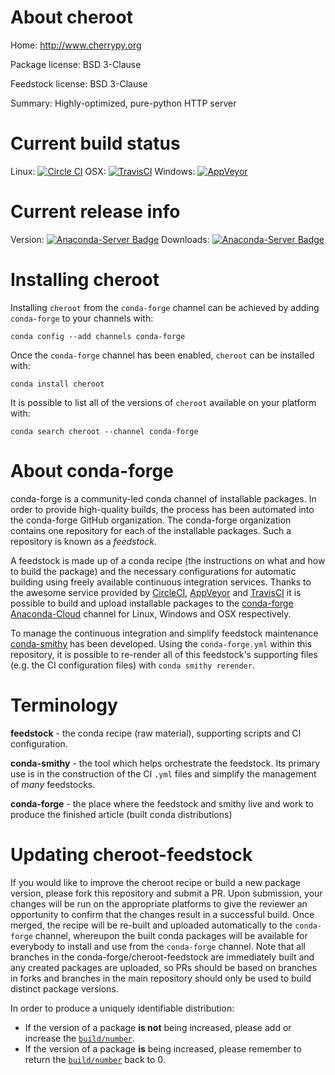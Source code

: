 About cheroot
=============

Home: http://www.cherrypy.org

Package license: BSD 3-Clause

Feedstock license: BSD 3-Clause

Summary: Highly-optimized, pure-python HTTP server



Current build status
====================

Linux: [![Circle CI](https://circleci.com/gh/conda-forge/cheroot-feedstock.svg?style=shield)](https://circleci.com/gh/conda-forge/cheroot-feedstock)
OSX: [![TravisCI](https://travis-ci.org/conda-forge/cheroot-feedstock.svg?branch=master)](https://travis-ci.org/conda-forge/cheroot-feedstock)
Windows: [![AppVeyor](https://ci.appveyor.com/api/projects/status/github/conda-forge/cheroot-feedstock?svg=True)](https://ci.appveyor.com/project/conda-forge/cheroot-feedstock/branch/master)

Current release info
====================
Version: [![Anaconda-Server Badge](https://anaconda.org/conda-forge/cheroot/badges/version.svg)](https://anaconda.org/conda-forge/cheroot)
Downloads: [![Anaconda-Server Badge](https://anaconda.org/conda-forge/cheroot/badges/downloads.svg)](https://anaconda.org/conda-forge/cheroot)

Installing cheroot
==================

Installing `cheroot` from the `conda-forge` channel can be achieved by adding `conda-forge` to your channels with:

```
conda config --add channels conda-forge
```

Once the `conda-forge` channel has been enabled, `cheroot` can be installed with:

```
conda install cheroot
```

It is possible to list all of the versions of `cheroot` available on your platform with:

```
conda search cheroot --channel conda-forge
```


About conda-forge
=================

conda-forge is a community-led conda channel of installable packages.
In order to provide high-quality builds, the process has been automated into the
conda-forge GitHub organization. The conda-forge organization contains one repository
for each of the installable packages. Such a repository is known as a *feedstock*.

A feedstock is made up of a conda recipe (the instructions on what and how to build
the package) and the necessary configurations for automatic building using freely
available continuous integration services. Thanks to the awesome service provided by
[CircleCI](https://circleci.com/), [AppVeyor](http://www.appveyor.com/)
and [TravisCI](https://travis-ci.org/) it is possible to build and upload installable
packages to the [conda-forge](https://anaconda.org/conda-forge)
[Anaconda-Cloud](http://docs.anaconda.org/) channel for Linux, Windows and OSX respectively.

To manage the continuous integration and simplify feedstock maintenance
[conda-smithy](http://github.com/conda-forge/conda-smithy) has been developed.
Using the ``conda-forge.yml`` within this repository, it is possible to re-render all of
this feedstock's supporting files (e.g. the CI configuration files) with ``conda smithy rerender``.


Terminology
===========

**feedstock** - the conda recipe (raw material), supporting scripts and CI configuration.

**conda-smithy** - the tool which helps orchestrate the feedstock.
                   Its primary use is in the construction of the CI ``.yml`` files
                   and simplify the management of *many* feedstocks.

**conda-forge** - the place where the feedstock and smithy live and work to
                  produce the finished article (built conda distributions)


Updating cheroot-feedstock
==========================

If you would like to improve the cheroot recipe or build a new
package version, please fork this repository and submit a PR. Upon submission,
your changes will be run on the appropriate platforms to give the reviewer an
opportunity to confirm that the changes result in a successful build. Once
merged, the recipe will be re-built and uploaded automatically to the
`conda-forge` channel, whereupon the built conda packages will be available for
everybody to install and use from the `conda-forge` channel.
Note that all branches in the conda-forge/cheroot-feedstock are
immediately built and any created packages are uploaded, so PRs should be based
on branches in forks and branches in the main repository should only be used to
build distinct package versions.

In order to produce a uniquely identifiable distribution:
 * If the version of a package **is not** being increased, please add or increase
   the [``build/number``](http://conda.pydata.org/docs/building/meta-yaml.html#build-number-and-string).
 * If the version of a package **is** being increased, please remember to return
   the [``build/number``](http://conda.pydata.org/docs/building/meta-yaml.html#build-number-and-string)
   back to 0.
